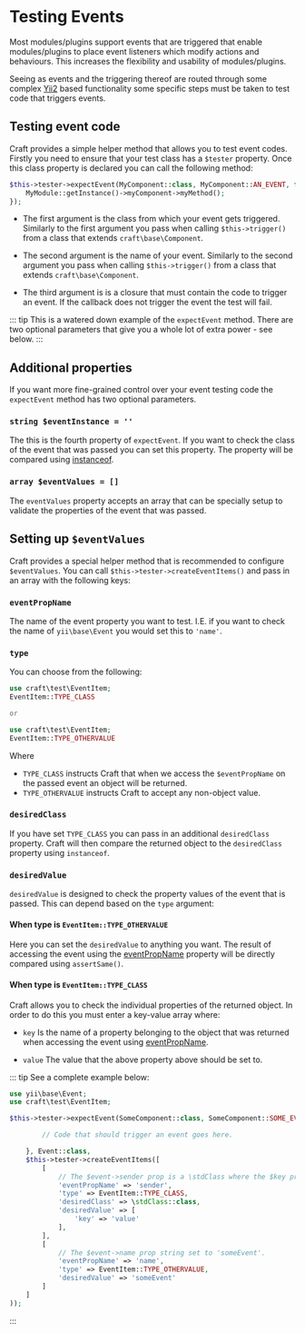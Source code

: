 # Testing Events

Most modules/plugins support events that are triggered that enable modules/plugins to place event listeners which modify actions and behaviours. This increases the flexibility and usability of modules/plugins.

Seeing as events and the triggering thereof are routed through some complex [Yii2](https://www.yiiframework.com/doc/guide/2.0/en/concept-events) based functionality some specific steps must be taken to test code that triggers events.

## Testing event code

Craft provides a simple helper method that allows you to test event codes. Firstly you need to ensure that your test class has a `$tester` property. Once this class property is declared you can call the following method:

```php
$this->tester->expectEvent(MyComponent::class, MyComponent::AN_EVENT, function() {
    MyModule::getInstance()->myComponent->myMethod();
});
```

- The first argument is the class from which your event gets triggered. Similarly to the first argument you pass when calling `$this->trigger()` from a class that extends `craft\base\Component`.

- The second argument is the name of your event. Similarly to the second argument you pass when calling `$this->trigger()` from a class that extends `craft\base\Component`.

- The third argument is is a closure that must contain the code to trigger an event. If the callback does not trigger the event the test will fail.

::: tip
This is a watered down example of the `expectEvent` method. There are two optional parameters that give you a whole lot of extra power - see below.
:::

## Additional properties

If you want more fine-grained control over your event testing code the `expectEvent` method has two optional parameters.

### `string $eventInstance = ''`

The this is the fourth property of `expectEvent`. If you want to check the class of the event that was passed you can set this property. The property will be compared using [instanceof](https://www.php.net/manual/en/language.operators.type.php).

### `array $eventValues = []`

The `eventValues` property accepts an array that can be specially setup to validate the properties of the event that was passed.

## Setting up `$eventValues`

Craft provides a special helper method that is recommended to configure `$eventValues`. You can call `$this->tester->createEventItems()` and pass in an array with the following keys:

### `eventPropName`

The name of the event property you want to test. I.E. if you want to check the name of `yii\base\Event` you would set this to `'name'`.

### `type`

You can choose from the following:

```php
use craft\test\EventItem;
EventItem::TYPE_CLASS

or

use craft\test\EventItem;
EventItem::TYPE_OTHERVALUE
```

Where

- `TYPE_CLASS` instructs Craft that when we access the `$eventPropName` on the passed event an object will be returned.
- `TYPE_OTHERVALUE` instructs Craft to accept any non-object value.

### `desiredClass`

If you have set `TYPE_CLASS` you can pass in an additional `desiredClass` property. Craft will then compare the returned object to the `desiredClass` property using `instanceof`.

### `desiredValue`

`desiredValue` is designed to check the property values of the event that is passed. This can depend based on the `type` argument:

#### When type is `EventItem::TYPE_OTHERVALUE`

Here you can set the `desiredValue` to anything you want. The result of accessing the event using the [eventPropName](#eventpropname) property will be directly compared using `assertSame()`.

#### When type is `EventItem::TYPE_CLASS`

Craft allows you to check the individual properties of the returned object. In order to do this you must enter a key-value array where:

- `key` Is the name of a property belonging to the object that was returned when accessing the event using [eventPropName](#eventpropname).

- `value` The value that the above property above should be set to.

::: tip
See a complete example below:

```php
use yii\base\Event;
use craft\test\EventItem;

$this->tester->expectEvent(SomeComponent::class, SomeComponent::SOME_EVENT, function() {

        // Code that should trigger an event goes here.

    }, Event::class,
    $this->tester->createEventItems([
        [
            // The $event->sender prop is a \stdClass where the $key property is set to 'value'
            'eventPropName' => 'sender',
            'type' => EventItem::TYPE_CLASS,
            'desiredClass' => \stdClass::class,
            'desiredValue' => [
                'key' => 'value'
            ],
        ],
        [
            // The $event->name prop string set to 'someEvent'.
            'eventPropName' => 'name',
            'type' => EventItem::TYPE_OTHERVALUE,
            'desiredValue' => 'someEvent'
        ]
    ]
));
```

:::
